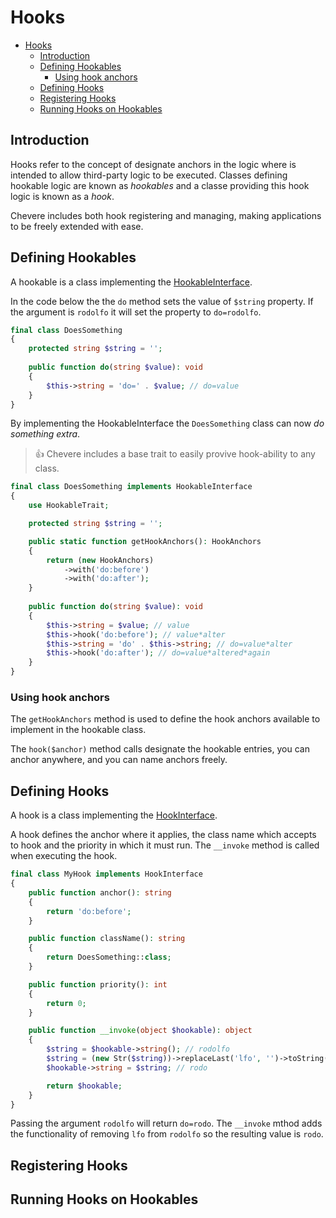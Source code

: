 # Hooks
- [Hooks](#hooks)
  - [Introduction](#introduction)
  - [Defining Hookables](#defining-hookables)
    - [Using hook anchors](#using-hook-anchors)
  - [Defining Hooks](#defining-hooks)
  - [Registering Hooks](#registering-hooks)
  - [Running Hooks on Hookables](#running-hooks-on-hookables)

## Introduction

Hooks refer to the concept of designate anchors in the logic where is intended to allow third-party logic to be executed. Classes defining hookable logic are known as _hookables_ and a classe providing this hook logic is known as a _hook_. 

Chevere includes both hook registering and managing, making applications to be freely extended with ease.

## Defining Hookables

A hookable is a class implementing the  [HookableInterface](Chevere\Components\Hooks\Interfaces\HookableInterface). 

In the code below the the `do` method sets the value of `$string` property. If the argument is `rodolfo` it will set the property to `do=rodolfo`.

```php
final class DoesSomething
{
    protected string $string = '';
    
    public function do(string $value): void
    {
        $this->string = 'do=' . $value; // do=value
    }
}
```

By implementing the HookableInterface the `DoesSomething` class can now _do something extra_.

> 👍 Chevere includes a base trait to easily provive hook-ability to any class.

```php
final class DoesSomething implements HookableInterface
{
    use HookableTrait;

    protected string $string = '';

    public static function getHookAnchors(): HookAnchors
    {
        return (new HookAnchors)
            ->with('do:before')
            ->with('do:after');
    }
    
    public function do(string $value): void
    {
        $this->string = $value; // value
        $this->hook('do:before'); // value*alter
        $this->string = 'do' . $this->string; // do=value*alter
        $this->hook('do:after'); // do=value*altered*again
    }
}
```

### Using hook anchors

The `getHookAnchors` method is used to define the hook anchors available to implement in the hookable class.

The `hook($anchor)` method calls designate the hookable entries, you can anchor anywhere, and you can name anchors freely.

## Defining Hooks

A hook is a class implementing the [HookInterface](Chevere\Components\Hooks\Interfaces\HookInterface).

A hook defines the anchor where it applies, the class name which accepts to hook and the priority in which it must run. The `__invoke` method is called when executing the hook.

```php
final class MyHook implements HookInterface
{
    public function anchor(): string
    {
        return 'do:before';
    }

    public function className(): string
    {
        return DoesSomething::class;
    }

    public function priority(): int
    {
        return 0;
    }

    public function __invoke(object $hookable): object
    {
        $string = $hookable->string(); // rodolfo
        $string = (new Str($string))->replaceLast('lfo', '')->toString(); // chop lfo
        $hookable->string = $string; // rodo

        return $hookable;
    }
}
```

Passing the argument `rodolfo` will return `do=rodo`. The `__invoke` mthod adds the functionality of removing `lfo` from `rodolfo` so the resulting value is `rodo`.

## Registering Hooks

## Running Hooks on Hookables